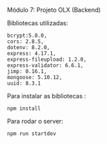 Módulo 7: Projeto OLX (Backend)



Bibliotecas utilizadas:


    bcrypt:5.0.0,
    cors: 2.8.5,
    dotenv: 8.2.0,
    express: 4.17.1,
    express-fileupload: 1.2.0,
    express-validator: 6.6.1,
    jimp: 0.16.1,
    mongoose: 5.10.12,
    uuid: 8.3.1



Para instalar as bibliotecas :


    npm install

Para rodar o server:


    npm run startdev
